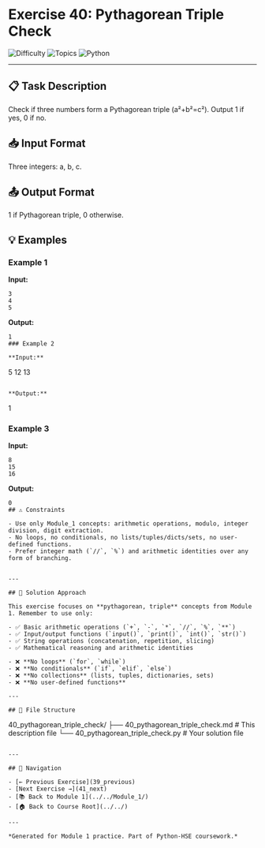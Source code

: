 # Exercise 40: Pythagorean Triple Check

![Difficulty](https://img.shields.io/badge/Difficulty-Module%201-green)
![Topics](https://img.shields.io/badge/Topics-pythagorean%2C%20triple-blue)
![Python](https://img.shields.io/badge/Python-Module%201%20Concepts-yellow)

---

## 📋 Task Description

Check if three numbers form a Pythagorean triple (a²+b²=c²). Output 1 if yes, 0 if no.
## 📥 Input Format

Three integers: a, b, c.
## 📤 Output Format

1 if Pythagorean triple, 0 otherwise.
## 💡 Examples

### Example 1

**Input:**
```
3
4
5
```

**Output:**
```
1
### Example 2

**Input:**
```
5
12
13
```

**Output:**
```
1
### Example 3

**Input:**
```
8
15
16
```

**Output:**
```
0
## ⚠️ Constraints

- Use only Module_1 concepts: arithmetic operations, modulo, integer division, digit extraction.
- No loops, no conditionals, no lists/tuples/dicts/sets, no user-defined functions.
- Prefer integer math (`//`, `%`) and arithmetic identities over any form of branching.


---

## 🎯 Solution Approach

This exercise focuses on **pythagorean, triple** concepts from Module 1. Remember to use only:

- ✅ Basic arithmetic operations (`+`, `-`, `*`, `//`, `%`, `**`)
- ✅ Input/output functions (`input()`, `print()`, `int()`, `str()`)
- ✅ String operations (concatenation, repetition, slicing)
- ✅ Mathematical reasoning and arithmetic identities

- ❌ **No loops** (`for`, `while`)
- ❌ **No conditionals** (`if`, `elif`, `else`)
- ❌ **No collections** (lists, tuples, dictionaries, sets)
- ❌ **No user-defined functions**

---

## 📁 File Structure
```
40_pythagorean_triple_check/
├── 40_pythagorean_triple_check.md     # This description file
└── 40_pythagorean_triple_check.py     # Your solution file
```

---

## 🔗 Navigation

- [← Previous Exercise](39_previous) 
- [Next Exercise →](41_next)
- [📚 Back to Module 1](../../Module_1/)
- [🏠 Back to Course Root](../../)

---

*Generated for Module 1 practice. Part of Python-HSE coursework.*
